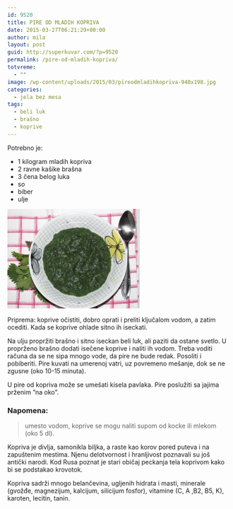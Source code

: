```yaml
---
id: 9520
title: PIRE OD MLADIH KOPRIVA
date: 2015-03-27T06:21:29+00:00
author: mila
layout: post
guid: http://superkuvar.com/?p=9520
permalink: /pire-od-mladih-kopriva/
totvreme:
  - ""
image: /wp-content/uploads/2015/03/pireodmladihkopriva-940x198.jpg
categories:
  - jela bez mesa
tags:
  - beli luk
  - brašno
  - koprive
---
```

Potrebno je:  
* 1 kilogram mladih kopriva  
* 2 ravne kašike brašna  
* 3 čena belog luka  
* so  
* biber  
* ulje

[<img class="alignnone size-medium wp-image-9570" src="/wp-content/uploads/2015/03/pireodmladihkopriva-300x225.jpg" alt="pireodmladihkopriva" width="300" height="225" />](/wp-content/uploads/2015/03/pireodmladihkopriva-e1430745927247.jpg)

Priprema: koprive očistiti, dobro oprati i preliti ključalom vodom, a zatim ocediti. Kada se koprive ohlade sitno ih iseckati.

Na ulju propržiti brašno i sitno iseckan beli luk, ali paziti da ostane svetlo. U proprženo brašno dodati isečene koprive i naliti ih vodom. Treba voditi računa da se ne sipa mnogo vode, da pire ne bude redak. Posoliti i pobiberiti. Pire kuvati na umerenoj vatri, uz povremeno mešanje, dok se ne zgusne (oko 10-15 minuta).

U pire od kopriva može se umešati kisela pavlaka. Pire poslužiti sa jajima prženim &#8221;na oko&#8221;.

### Napomena:
> umesto vodom, koprive se mogu naliti supom od kocke ili mlekom (oko 5 dl).

Kopriva je divlja, samonikla biljka, a raste kao korov pored puteva i na zapuštenim mestima. Njenu delotvornost i hranljivost poznavali su još antički narodi. Kod Rusa poznat je stari običaj peckanja tela koprivom kako bi se podstakao krovotok.

Kopriva sadrži mnogo belančevina, ugljenih hidrata i masti, minerale (gvožđe, magnezijum, kalcijum, silicijum fosfor), vitamine (C, A ,B2, B5, K), karoten, lecitin, tanin.